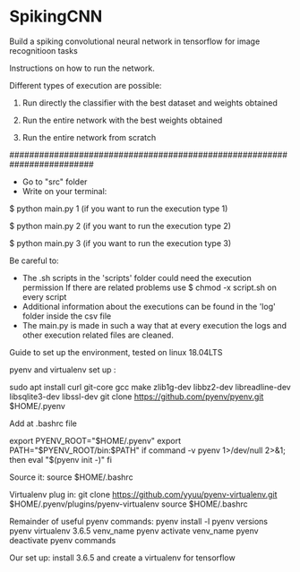 # SpikingCNN
Build a spiking convolutional neural network in tensorflow for image recognitioon tasks


Instructions on how to run the network. 

Different types of execution are possible:

1) Run directly the classifier with the best dataset and weights obtained

2) Run the entire network with the best weights obtained

3) Run the entire network from scratch

#########################################################################

- Go to "src" folder
- Write on your terminal:

$  python main.py 1  (if you want to run the execution type 1)

$  python main.py 2  (if you want to run the execution type 2)

$  python main.py 3  (if you want to run the execution type 3)







Be careful to:
 - The .sh scripts in the 'scripts' folder could need the execution permission
   If there are related problems use $ chmod -x script.sh on every script
 - Additional information about the executions can be found in the 'log' folder inside the csv file 
 - The main.py is made in such a way that at every execution the logs and other execution related files are cleaned.



























Guide to set up the environment,
tested on linux 18.04LTS

pyenv and virtualenv set up :


sudo apt install curl git-core gcc make zlib1g-dev libbz2-dev libreadline-dev libsqlite3-dev libssl-dev
git clone https://github.com/pyenv/pyenv.git $HOME/.pyenv

Add at .bashrc file

export PYENV_ROOT="$HOME/.pyenv"
export PATH="$PYENV_ROOT/bin:$PATH"
if command -v pyenv 1>/dev/null 2>&1; then
eval "$(pyenv init -)"
fi

Source it:
source $HOME/.bashrc

Virtualenv plug in:
git clone https://github.com/yyuu/pyenv-virtualenv.git   $HOME/.pyenv/plugins/pyenv-virtualenv
source $HOME/.bashrc

Remainder of useful pyenv commands:
pyenv install -l
pyenv versions
pyenv virtualenv 3.6.5 venv_name
pyenv activate venv_name
pyenv deactivate
pyenv commands

Our set up: install 3.6.5 and create a virtualenv for tensorflow

